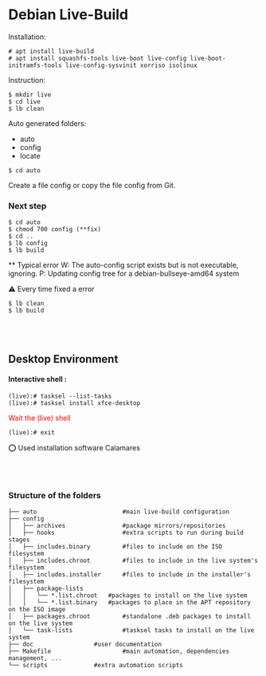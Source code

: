 # Debian Live-Build  
Installation:
```
# apt install live-build
# apt install squashfs-tools live-boot live-config live-boot-initramfs-tools live-config-sysvinit xorriso isolinux
```

Instruction:
```
$ mkdir live
$ cd live
$ lb clean
```

Auto generated folders:
* auto
* config
* locate

```
$ cd auto
```

Create a file config or copy the file config from Git.

### Next step

```
$ cd auto
$ chmod 700 config (**fix)
$ cd ..
$ lb config
$ lb build
```
** Typical error
W: The auto-config script exists but is not executable, ignoring.
P: Updating config tree for a debian-bullseye-amd64 system



⚠ Every time fixed a error
```
$ lb clean
$ lb build
```

<br>
<br>
 
## Desktop Environment
#### Interactive shell :
```
(live):# tasksel --list-tasks
(live):# tasksel install xfce-desktop
```

<span style="color:red">Wait the (live) shell</span>

```
(live):# exit
```


⭕ Used installation software Calamares

<br>
<br>

### Structure of the folders
```
├── auto                        #main live-build configuration
├── config
│   ├── archives                #package mirrors/repositories
│   ├── hooks                   #extra scripts to run during build stages
│   ├── includes.binary         #files to include on the ISO filesystem
│   ├── includes.chroot         #files to include in the live system's filesystem
│   ├── includes.installer      #files to include in the installer's filesystem
│   ├── package-lists
│   │   └── *.list.chroot	#packages to install on the live system
│   │   └── *.list.binary	#packages to place in the APT repository on the ISO image
│   ├── packages.chroot         #standalone .deb packages to install on the live system
│   └── task-lists              #tasksel tasks to install on the live system
├── doc			        #user documentation
├── Makefile	                #main automation, dependencies management, ...
└── scripts		        #extra automation scripts
```
